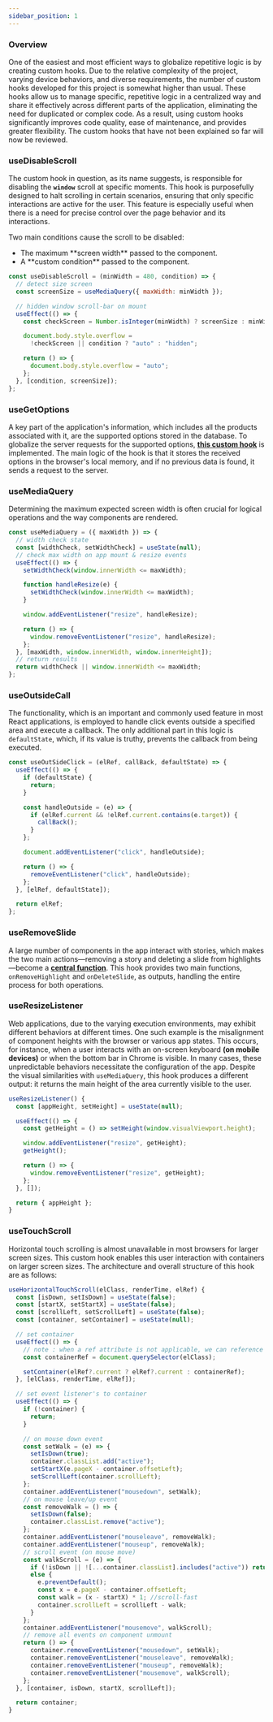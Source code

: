 ```yaml
---
sidebar_position: 1
---
```


### Overview

One of the easiest and most efficient ways to globalize repetitive logic is by creating custom hooks. Due to the relative complexity of the project, varying device behaviors, and diverse requirements, the number of custom hooks developed for this project is somewhat higher than usual. These hooks allow us to manage specific, repetitive logic in a centralized way and share it effectively across different parts of the application, eliminating the need for duplicated or complex code. As a result, using custom hooks significantly improves code quality, ease of maintenance, and provides greater flexibility. The custom hooks that have not been explained so far will now be reviewed.

### useDisableScroll

The custom hook in question, as its name suggests, is responsible for disabling the **`window`** scroll at specific moments. This hook is purposefully designed to halt scrolling in certain scenarios, ensuring that only specific interactions are active for the user. This feature is especially useful when there is a need for precise control over the page behavior and its interactions.

Two main conditions cause the scroll to be disabled:

<ul>
<li>The maximum **screen width** passed to the component.</li>
<li>A **custom condition** passed to the component.</li>
</ul>

```jsx title="useDisableScroll"
const useDisableScroll = (minWidth = 480, condition) => {
  // detect size screen
  const screenSize = useMediaQuery({ maxWidth: minWidth });

  // hidden window scroll-bar on mount
  useEffect(() => {
    const checkScreen = Number.isInteger(minWidth) ? screenSize : minWidth;

    document.body.style.overflow =
      !checkScreen || condition ? "auto" : "hidden";

    return () => {
      document.body.style.overflow = "auto";
    };
  }, [condition, screenSize]);
};
```

### useGetOptions

A key part of the application's information, which includes all the products associated with it, are the supported options stored in the database. To globalize the server requests for the supported options, **[this custom hook](https://github.com/its-mohammad-js/EcoVibe/blob/main/src/common/hooks/useGetOptions.jsx)** is implemented. The main logic of the hook is that it stores the received options in the browser's local memory, and if no previous data is found, it sends a request to the server.

### useMediaQuery

Determining the maximum expected screen width is often crucial for logical operations and the way components are rendered.

```jsx title="useMediaQuery"
const useMediaQuery = ({ maxWidth }) => {
  // width check state
  const [widthCheck, setWidthCheck] = useState(null);
  // check max width on app mount & resize events
  useEffect(() => {
    setWidthCheck(window.innerWidth <= maxWidth);

    function handleResize(e) {
      setWidthCheck(window.innerWidth <= maxWidth);
    }

    window.addEventListener("resize", handleResize);

    return () => {
      window.removeEventListener("resize", handleResize);
    };
  }, [maxWidth, window.innerWidth, window.innerHeight]);
  // return results
  return widthCheck || window.innerWidth <= maxWidth;
};
```

### useOutsideCall

The functionality, which is an important and commonly used feature in most React applications, is employed to handle click events outside a specified area and execute a callback. The only additional part in this logic is `defaultState`, which, if its value is truthy, prevents the callback from being executed.

```jsx title="useOutSideClick"
const useOutSideClick = (elRef, callBack, defaultState) => {
  useEffect(() => {
    if (defaultState) {
      return;
    }

    const handleOutside = (e) => {
      if (elRef.current && !elRef.current.contains(e.target)) {
        callBack();
      }
    };

    document.addEventListener("click", handleOutside);

    return () => {
      removeEventListener("click", handleOutside);
    };
  }, [elRef, defaultState]);

  return elRef;
};
```

### useRemoveSlide

A large number of components in the app interact with stories, which makes the two main actions—removing a story and deleting a slide from highlights—become a **[central function](https://github.com/its-mohammad-js/EcoVibe/blob/main/src/common/hooks/useRemoveSlide.jsx)**. This hook provides two main functions, `onRemoveHighlight` and `onDeleteSlide`, as outputs, handling the entire process for both operations.

### useResizeListener

Web applications, due to the varying execution environments, may exhibit different behaviors at different times. One such example is the misalignment of component heights with the browser or various app states. This occurs, for instance, when a user interacts with an on-screen keyboard **(on mobile devices)** or when the bottom bar in Chrome is visible. In many cases, these unpredictable behaviors necessitate the configuration of the app. Despite the visual similarities with `useMediaQuery`, this hook produces a different output: it returns the main height of the area currently visible to the user.

```jsx title="useResizeListener"
useResizeListener() {
  const [appHeight, setHeight] = useState(null);

  useEffect(() => {
    const getHeight = () => setHeight(window.visualViewport.height);

    window.addEventListener("resize", getHeight);
    getHeight();

    return () => {
      window.removeEventListener("resize", getHeight);
    };
  }, []);

  return { appHeight };
}
```

### useTouchScroll

Horizontal touch scrolling is almost unavailable in most browsers for larger screen sizes. This custom hook enables this user interaction with containers on larger screen sizes. The architecture and overall structure of this hook are as follows:

```jsx title="useHorizontalTouchScroll"
useHorizontalTouchScroll(elClass, renderTime, elRef) {
  const [isDown, setIsDown] = useState(false);
  const [startX, setStartX] = useState(false);
  const [scrollLeft, setScrollLeft] = useState(false);
  const [container, setContainer] = useState(null);

  // set container
  useEffect(() => {
    // note : when a ref attribute is not applicable, we can reference an element by its class name.
    const containerRef = document.querySelector(elClass);

    setContainer(elRef?.current ? elRef?.current : containerRef);
  }, [elClass, renderTime, elRef]);

  // set event listener's to container
  useEffect(() => {
    if (!container) {
      return;
    }

    // on mouse down event
    const setWalk = (e) => {
      setIsDown(true);
      container.classList.add("active");
      setStartX(e.pageX - container.offsetLeft);
      setScrollLeft(container.scrollLeft);
    };
    container.addEventListener("mousedown", setWalk);
    // on mouse leave/up event
    const removeWalk = () => {
      setIsDown(false);
      container.classList.remove("active");
    };
    container.addEventListener("mouseleave", removeWalk);
    container.addEventListener("mouseup", removeWalk);
    // scroll event (on mouse move)
    const walkScroll = (e) => {
      if (!isDown || ![...container.classList].includes("active")) return;
      else {
        e.preventDefault();
        const x = e.pageX - container.offsetLeft;
        const walk = (x - startX) * 1; //scroll-fast
        container.scrollLeft = scrollLeft - walk;
      }
    };
    container.addEventListener("mousemove", walkScroll);
    // remove all events on component unmount
    return () => {
      container.removeEventListener("mousedown", setWalk);
      container.removeEventListener("mouseleave", removeWalk);
      container.removeEventListener("mouseup", removeWalk);
      container.removeEventListener("mousemove", walkScroll);
    };
  }, [container, isDown, startX, scrollLeft]);

  return container;
}
```
